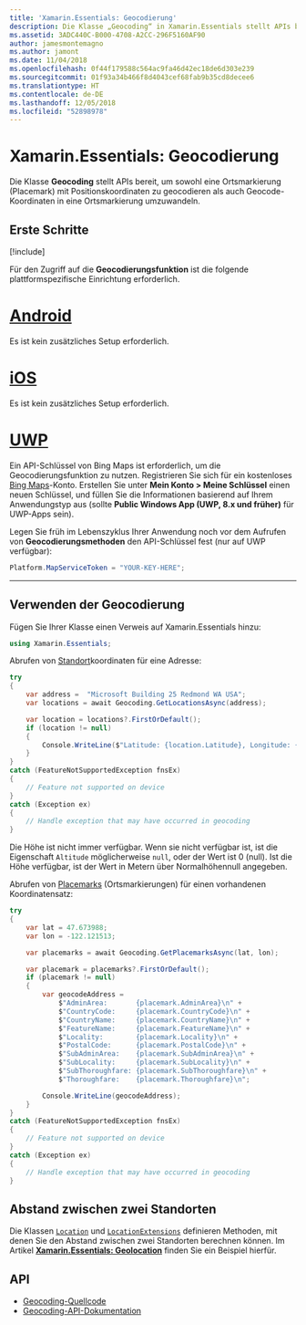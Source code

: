 ```yaml
---
title: 'Xamarin.Essentials: Geocodierung'
description: Die Klasse „Geocoding“ in Xamarin.Essentials stellt APIs bereit, um sowohl eine Ortsmarkierung (Placemark) mit Positionskoordinaten zu geocodieren als auch Geocode-Koordinaten in eine Ortsmarkierung umzuwandeln.
ms.assetid: 3ADC440C-B000-4708-A2CC-296F5160AF90
author: jamesmontemagno
ms.author: jamont
ms.date: 11/04/2018
ms.openlocfilehash: 0f44f179588c564ac9fa46d42ec18de6d303e239
ms.sourcegitcommit: 01f93a34b466f8d4043cef68fab9b35cd8decee6
ms.translationtype: HT
ms.contentlocale: de-DE
ms.lasthandoff: 12/05/2018
ms.locfileid: "52898978"
---
```

# <a name="xamarinessentials-geocoding"></a>Xamarin.Essentials: Geocodierung

Die Klasse **Geocoding** stellt APIs bereit, um sowohl eine Ortsmarkierung (Placemark) mit Positionskoordinaten zu geocodieren als auch Geocode-Koordinaten in eine Ortsmarkierung umzuwandeln.

## <a name="get-started"></a>Erste Schritte

[!include[](~/essentials/includes/get-started.md)]

Für den Zugriff auf die **Geocodierungsfunktion** ist die folgende plattformspezifische Einrichtung erforderlich.

# <a name="androidtabandroid"></a>[Android](#tab/android)

Es ist kein zusätzliches Setup erforderlich.

# <a name="iostabios"></a>[iOS](#tab/ios)

Es ist kein zusätzliches Setup erforderlich.

# <a name="uwptabuwp"></a>[UWP](#tab/uwp)

Ein API-Schlüssel von Bing Maps ist erforderlich, um die Geocodierungsfunktion zu nutzen. Registrieren Sie sich für ein kostenloses [Bing Maps](https://www.bingmapsportal.com/)-Konto. Erstellen Sie unter **Mein Konto > Meine Schlüssel** einen neuen Schlüssel, und füllen Sie die Informationen basierend auf Ihrem Anwendungstyp aus (sollte **Public Windows App (UWP, 8.x und früher)** für UWP-Apps sein).

Legen Sie früh im Lebenszyklus Ihrer Anwendung noch vor dem Aufrufen von **Geocodierungsmethoden** den API-Schlüssel fest (nur auf UWP verfügbar):

```csharp
Platform.MapServiceToken = "YOUR-KEY-HERE";
```

-----

## <a name="using-geocoding"></a>Verwenden der Geocodierung

Fügen Sie Ihrer Klasse einen Verweis auf Xamarin.Essentials hinzu:

```csharp
using Xamarin.Essentials;
```

Abrufen von [Standort](xref:Xamarin.Essentials.Location)koordinaten für eine Adresse:

```csharp
try
{
    var address =  "Microsoft Building 25 Redmond WA USA";
    var locations = await Geocoding.GetLocationsAsync(address);

    var location = locations?.FirstOrDefault();
    if (location != null)
    {
        Console.WriteLine($"Latitude: {location.Latitude}, Longitude: {location.Longitude}, Altitude: {location.Altitude}");
    }
}
catch (FeatureNotSupportedException fnsEx)
{
    // Feature not supported on device
}
catch (Exception ex)
{
    // Handle exception that may have occurred in geocoding
}
```

Die Höhe ist nicht immer verfügbar. Wenn sie nicht verfügbar ist, ist die Eigenschaft `Altitude` möglicherweise `null`, oder der Wert ist 0 (null). Ist die Höhe verfügbar, ist der Wert in Metern über Normalhöhennull angegeben.

Abrufen von [Placemarks](xref:Xamarin.Essentials.Placemark) (Ortsmarkierungen) für einen vorhandenen Koordinatensatz:

```csharp
try
{
    var lat = 47.673988;
    var lon = -122.121513;

    var placemarks = await Geocoding.GetPlacemarksAsync(lat, lon);

    var placemark = placemarks?.FirstOrDefault();
    if (placemark != null)
    {
        var geocodeAddress =
            $"AdminArea:       {placemark.AdminArea}\n" +
            $"CountryCode:     {placemark.CountryCode}\n" +
            $"CountryName:     {placemark.CountryName}\n" +
            $"FeatureName:     {placemark.FeatureName}\n" +
            $"Locality:        {placemark.Locality}\n" +
            $"PostalCode:      {placemark.PostalCode}\n" +
            $"SubAdminArea:    {placemark.SubAdminArea}\n" +
            $"SubLocality:     {placemark.SubLocality}\n" +
            $"SubThoroughfare: {placemark.SubThoroughfare}\n" +
            $"Thoroughfare:    {placemark.Thoroughfare}\n";

        Console.WriteLine(geocodeAddress);
    }
}
catch (FeatureNotSupportedException fnsEx)
{
    // Feature not supported on device
}
catch (Exception ex)
{
    // Handle exception that may have occurred in geocoding
}
```

## <a name="distance-between-two-locations"></a>Abstand zwischen zwei Standorten

Die Klassen [`Location`](xref:Xamarin.Essentials.Location) und [`LocationExtensions`](xref:Xamarin.Essentials.LocationExtensions) definieren Methoden, mit denen Sie den Abstand zwischen zwei Standorten berechnen können. Im Artikel [**Xamarin.Essentials: Geolocation**](geolocation.md#calculate-distance) finden Sie ein Beispiel hierfür.

## <a name="api"></a>API

- [Geocoding-Quellcode](https://github.com/xamarin/Essentials/tree/master/Xamarin.Essentials/Geocoding)
- [Geocoding-API-Dokumentation](xref:Xamarin.Essentials.Geocoding)
